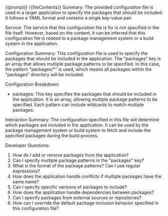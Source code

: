 {{prompt}}
{{fileContents}}
Summary:
The provided configuration file is used in a larger application to specify the packages that should be included. It follows a YAML format and contains a single key-value pair.

Service:
The service that this configuration file is for is not specified in the file itself. However, based on the content, it can be inferred that this configuration file is related to a package management system or a build system in the application.

Configuration Summary:
This configuration file is used to specify the packages that should be included in the application. The "packages" key is an array that allows multiple package patterns to be specified. In this case, the pattern "packages/*" is used, which means all packages within the "packages" directory will be included.

Configuration Breakdown:
- packages: This key specifies the packages that should be included in the application. It is an array, allowing multiple package patterns to be specified. Each pattern can include wildcards to match multiple packages.

Interaction Summary:
The configuration specified in this file will determine which packages are included in the application. It can be used by the package management system or build system to fetch and include the specified packages during the build process.

Developer Questions:
1. How do I add or remove packages from the application?
2. Can I specify multiple package patterns in the "packages" key?
3. What is the format of the package patterns? Can I use regular expressions?
4. How does the application handle conflicts if multiple packages have the same name?
5. Can I specify specific versions of packages to include?
6. How does the application handle dependencies between packages?
7. Can I specify packages from external sources or repositories?
8. How can I override the default package inclusion behavior specified in this configuration file?